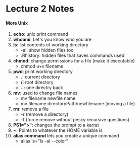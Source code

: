 # Lecture 2 Notes   

#### More Unix     
1. **echo**: unix print command 
2. **whoami**: Let's you know who you are 
3. **ls**: list contents of working directory 
    * -al: show hidden files too
    * .Rhistory: hidden files that saves commands used
4. **chmod**: change permissions for a file (make it executable)
    * chmod u+x filename
5. **pwd**: print working directory 
      * **.**: current directory
      * **/**: root directory 
      * **..**: one directry back 
6. **mv**: used to change file names 
      * mv filename newfile name 
      * mv filename directoryPath/newfilename (moving a file)
7. **rm**: remove a file
      * -r (remove a directory)
      * -f (force remove without pesky recursive questions)
7. **PS1=">"**: changes the prompt to a karrat 
8. **~**: Points to whatever the HOME variable is 
9. **alias command** lets you create a unique command
      * alias ls="ls -al --color"
